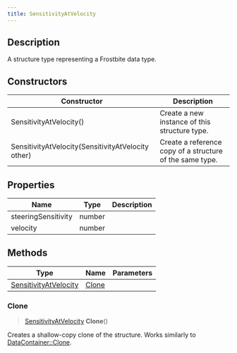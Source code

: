 ```yaml
---
title: SensitivityAtVelocity
---
```

## Description

A structure type representing a Frostbite data type.

## Constructors

| Constructor                                        | Description                                              |
| -------------------------------------------------- | -------------------------------------------------------- |
| SensitivityAtVelocity()                            | Create a new instance of this structure type.            |
| SensitivityAtVelocity(SensitivityAtVelocity other) | Create a reference copy of a structure of the same type. |

## Properties

| Name                | Type   | Description |
| ------------------- | ------ | ----------- |
| steeringSensitivity | number |             |
| velocity            | number |             |

## Methods

| Type                                           | Name            | Parameters |
| ---------------------------------------------- | --------------- | ---------- |
| [SensitivityAtVelocity](/vext/ref/fb/sensitivityatvelocity/) | [Clone](#clone) |            |

### Clone

> [SensitivityAtVelocity](/vext/ref/fb/sensitivityatvelocity/) **Clone**()

Creates a shallow-copy clone of the structure. Works similarly to [DataContainer::Clone](/vext/ref/shared/class/datacontainer#clone).
